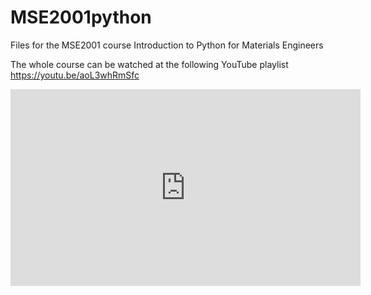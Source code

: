# MSE2001python
Files for the MSE2001 course Introduction to Python for Materials Engineers

The whole course can be watched at the following YouTube playlist 
https://youtu.be/aoL3whRmSfc 

<iframe width="560" height="315" src="https://www.youtube.com/embed/aoL3whRmSfc" title="YouTube video player" frameborder="0" allow="accelerometer; autoplay; clipboard-write; encrypted-media; gyroscope; picture-in-picture; web-share" allowfullscreen></iframe>
